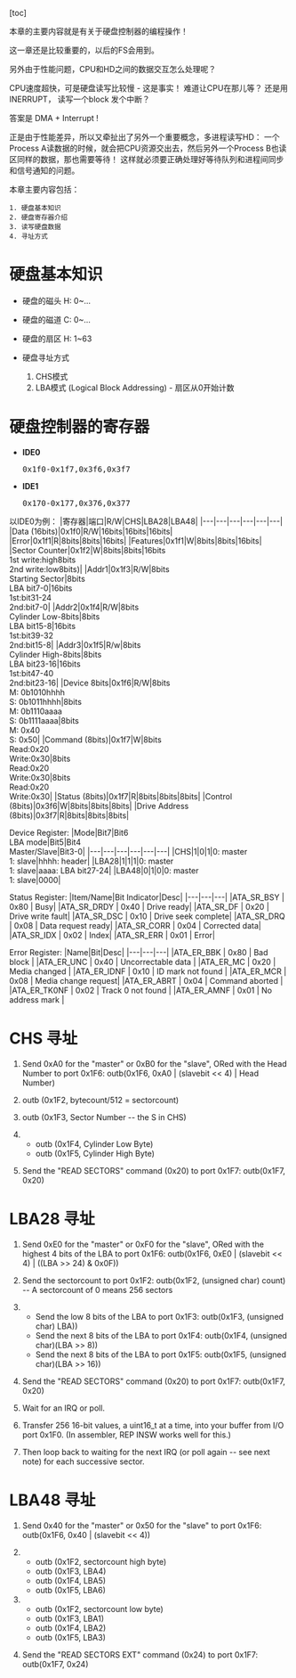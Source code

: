 [toc]


本章的主要内容就是有关于硬盘控制器的编程操作！

这一章还是比较重要的，以后的FS会用到。

另外由于性能问题，CPU和HD之间的数据交互怎么处理呢？

CPU速度超快，可是硬盘读写比较慢 - 这是事实！ 难道让CPU在那儿等？
还是用 INERRUPT， 读写一个block 发个中断？

答案是 DMA + Interrupt ! 

正是由于性能差异，所以又牵扯出了另外一个重要概念，多进程读写HD：
一个Process A读数据的时候，就会把CPU资源交出去，然后另外一个Process B也读区同样的数据，那也需要等待！ 这样就必须要正确处理好等待队列和进程间同步和信号通知的问题。

本章主要内容包括：

    1. 硬盘基本知识
    2. 硬盘寄存器介绍
    3. 读写硬盘数据
    4. 寻址方式



# 硬盘基本知识
- 硬盘的磁头 H: 0~...
- 硬盘的磁道 C: 0~...
- 硬盘的扇区 H: 1~63

- 硬盘寻址方式
    1. CHS模式
    2. LBA模式 (Logical Block Addressing) - 扇区从0开始计数


# 硬盘控制器的寄存器
- **IDE0** <pre>0x1f0-0x1f7,0x3f6,0x3f7</pre>
- **IDE1** <pre>0x170-0x177,0x376,0x377</pre>

以IDE0为例：
|寄存器|端口|R/W|CHS|LBA28|LBA48|
|---|---|---|---|---|---|
|Data (16bits)|0x1f0|R/W|16bits|16bits|16bits|
|Error|0x1f1|R|8bits|8bits|16bits|
|Features|0x1f1|W|8bits|8bits|16bits|
|Sector Counter|0x1f2|W|8bits|8bits|16bits<br>1st write:high8bits<br>2nd write:low8bits)|
|Addr1|0x1f3|R/W|8bits<br>Starting Sector|8bits<br>LBA bit7-0|16bits<br>1st:bit31-24<br>2nd:bit7-0|
|Addr2|0x1f4|R/W|8bits<br>Cylinder Low-8bits|8bits<br>LBA bit15-8|16bits<br>1st:bit39-32<br>2nd:bit15-8|
|Addr3|0x1f5|R/w|8bits<br>Cylinder High-8bits|8bits<br>LBA bit23-16|16bits<br>1st:bit47-40<br>2nd:bit23-16|
|Device 8bits|0x1f6|R/W|8bits<br>M: 0b1010hhhh<br>S: 0b1011hhhh|8bits<br>M: 0b1110aaaa<br>S: 0b1111aaaa|8bits<br>M: 0x40<br>S: 0x50|
|Command (8bits)|0x1f7|W|8bits<br>Read:0x20<br>Write:0x30|8bits<br>Read:0x20<br>Write:0x30|8bits<br>Read:0x20<br>Write:0x30|
|Status (8bits)|0x1f7|R|8bits|8bits|8bits|
|Control (8bits)|0x3f6|W|8bits|8bits|8bits|
|Drive Address (8bits)|0x3f7|R|8bits|8bits|8bits|

Device Register:
|Mode|Bit7|Bit6<br>LBA mode|Bit5|Bit4<br>Master/Slave|Bit3-0|
|---|---|---|---|---|---|
|CHS|1|0|1|0: master<br>1: slave|hhhh: header|
|LBA28|1|1|1|0: master<br>1: slave|aaaa: LBA bit27-24|
|LBA48|0|1|0|0: master<br>1: slave|0000|

Status Register:
|Item/Name|Bit Indicator|Desc|
|---|---|---|
|ATA_SR_BSY    | 0x80    | Busy|
|ATA_SR_DRDY   | 0x40    | Drive ready|
|ATA_SR_DF     | 0x20    | Drive write fault|
|ATA_SR_DSC    | 0x10    | Drive seek complete|
|ATA_SR_DRQ    | 0x08    | Data request ready|
|ATA_SR_CORR   | 0x04    | Corrected data|
|ATA_SR_IDX    | 0x02    | Index|
|ATA_SR_ERR    | 0x01    | Error|

Error Register:
|Name|Bit|Desc|
|---|---|---|
|ATA_ER_BBK     | 0x80    | Bad block          |
|ATA_ER_UNC     | 0x40    | Uncorrectable data |
|ATA_ER_MC      | 0x20    | Media changed      |
|ATA_ER_IDNF    | 0x10    | ID mark not found  |
|ATA_ER_MCR     | 0x08    | Media change request|
|ATA_ER_ABRT    | 0x04    | Command aborted  |
|ATA_ER_TK0NF   | 0x02    | Track 0 not found |
|ATA_ER_AMNF    | 0x01    | No address mark |


# CHS 寻址
1. Send 0xA0 for the "master" or 0xB0 for the "slave", ORed with the Head Number to port 0x1F6: outb(0x1F6, 0xA0 | (slavebit << 4) | Head Number)

2. outb (0x1F2, bytecount/512 = sectorcount)

3. outb (0x1F3, Sector Number -- the S in CHS)

4. - outb (0x1F4, Cylinder Low Byte)
   - outb (0x1F5, Cylinder High Byte)

5. Send the "READ SECTORS" command (0x20) to port 0x1F7: outb(0x1F7, 0x20)


# LBA28 寻址

1. Send 0xE0 for the "master" or 0xF0 for the "slave", ORed with the highest 4 bits of the LBA to port 0x1F6: outb(0x1F6, 0xE0 | (slavebit << 4) | ((LBA >> 24) & 0x0F))

2. Send the sectorcount to port 0x1F2: outb(0x1F2, (unsigned char) count) -- A sectorcount of 0 means 256 sectors

3. - Send the low 8 bits of the LBA to port 0x1F3: outb(0x1F3, (unsigned char) LBA))
   - Send the next 8 bits of the LBA to port 0x1F4: outb(0x1F4, (unsigned char)(LBA >> 8))
   - Send the next 8 bits of the LBA to port 0x1F5: outb(0x1F5, (unsigned char)(LBA >> 16))

4. Send the "READ SECTORS" command (0x20) to port 0x1F7: outb(0x1F7, 0x20)

5. Wait for an IRQ or poll.

6. Transfer 256 16-bit values, a uint16_t at a time, into your buffer from I/O port 0x1F0. (In assembler, REP INSW works well for this.)

7. Then loop back to waiting for the next IRQ (or poll again -- see next note) for each successive sector.


# LBA48 寻址

1. Send 0x40 for the "master" or 0x50 for the "slave" to port 0x1F6: outb(0x1F6, 0x40 | (slavebit << 4))

2. - outb (0x1F2, sectorcount high byte)
   - outb (0x1F3, LBA4)
   - outb (0x1F4, LBA5)
   - outb (0x1F5, LBA6)

3. - outb (0x1F2, sectorcount low byte)
   - outb (0x1F3, LBA1)
   - outb (0x1F4, LBA2)
   - outb (0x1F5, LBA3)

4. Send the "READ SECTORS EXT" command (0x24) to port 0x1F7: outb(0x1F7, 0x24)

